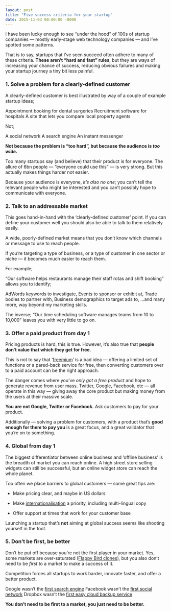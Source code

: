 ```yaml
---
layout: post
title: "Five success criteria for your startup"
date: 2015-11-03 00:00:00 -0000
---
```

I have been lucky enough to see “under the hood” of 100s of startup companies — mostly early-stage web technology companies — and I’ve spotted some patterns.

That is to say, startups that I’ve seen succeed often adhere to many of these criteria. **These aren’t “hard and fast” rules**, but they are ways of increasing your chance of success, reducing obvious failures and making your startup journey a tiny bit less painful.

### **1. Solve a problem for a clearly-defined customer**

A clearly-defined customer is best illustrated by way of a couple of example startup ideas;

Appointment booking for dental surgeries
Recruitment software for hospitals
A site that lets you compare local property agents

Not;

A social network
A search engine
An instant messenger

**Not because the problem is “too hard”, but because the audience is *too wide*.**

Too many startups say (and believe) that their product is for everyone. The allure of 6bn people — “everyone could use this” — is very strong. But this actually makes things harder not easier.

Because your audience is everyone, *it’s also no one*; you can’t tell the relevant people who might be interested and you can’t possibly hope to communicate with everyone.

### **2. Talk to an addressable market**

This goes hand-in-hand with the ‘clearly-defined customer’ point. If you can define your customer well you should also be able to talk to them relatively easily.

A wide, poorly-defined market means that you don’t know which channels or message to use to reach people.

If you’re targeting a type of business, or a type of customer in one sector or niche — it becomes much easier to reach them.

For example;

“Our software helps restaurants manage their staff rotas and shift booking” allows you to identify;

AdWords keywords to investigate,
Events to sponsor or exhibit at,
Trade bodies to partner with,
Business demographics to target ads to,
…and many more, way beyond my marketing skills.

The inverse; “Our time scheduling software manages teams from 10 to 10,000” leaves you with very little to go on.

### **3. Offer a paid product from day 1**

Pricing products is hard, this is true. However, it’s also true that **people don’t value that which they get for free**.

This is not to say that ‘[freemium](https://en.wikipedia.org/wiki/Freemium)’ is a bad idea — offering a limited set of functions or a pared-back service for free, then converting customers over to a paid account can be the right approach.

The danger comes where you’ve *only got a free product* and hope to generate revenue from user mass. Twitter, Google, Facebook, etc — all operate in this way — giving away the core product but making money from the users at their massive scale.

**You are not Google, Twitter or Facebook.** Ask customers to pay for your product.

Additionally — solving a problem for customers, with a product that’s **good enough for them to pay you** is a great focus, and a great validator that you’re on to something.

### **4. Global from day 1**

The biggest differentiator between online business and ‘offline business’ is the breadth of market you can reach online. A high street store selling widgets can still be successful, but an online widget store can reach the whole planet.

Too often we place barriers to global customers — some great tips are:

* Make pricing clear, and maybe in US dollars

* Make [internationalisation](https://en.wikipedia.org/wiki/Internationalization_and_localization) a priority, including multi-lingual copy

* Offer support at times that work for your customer base

Launching a startup that’s **not** aiming at global success seems like shooting yourself in the foot.

### **5. Don’t be first, be better**

Don’t be put off because you’re not the first player in your market. Yes, some markets are over-saturated ([Flappy Bird clones](http://www.theguardian.com/technology/2014/feb/27/flappy-bird-clones-iphone-ipad)), but you also don’t need to be *first* to a market to make a success of it.

Competition forces all startups to work harder, innovate faster, and offer a better product.

Google wasn’t the [first search engine](https://en.wikipedia.org/wiki/AltaVista)
Facebook wasn’t the [first social network](https://en.wikipedia.org/wiki/TheGlobe.com)
Dropbox wasn’t the [first easy cloud backup service](https://en.wikipedia.org/wiki/Box_%28company%29)

**You don’t need to be first to a market, you just need to be better.**

